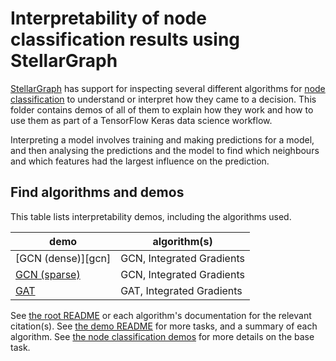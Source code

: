 # Interpretability of node classification results using StellarGraph

[StellarGraph](https://github.com/stellargraph/stellargraph) has support for inspecting several different algorithms for [node classification][nc] to understand or interpret how they came to a decision. This folder contains demos of all of them to explain how they work and how to use them as part of a TensorFlow Keras data science workflow.

Interpreting a model involves training and making predictions for a model, and then analysing the predictions and the model to find which neighbours and which features had the largest influence on the prediction.

## Find algorithms and demos

This table lists interpretability demos, including the algorithms used.

| demo | algorithm(s) |
|---|---|
| [GCN (dense)][gcn] | GCN, Integrated Gradients |
| [GCN (sparse)][gcn-sparse] | GCN, Integrated Gradients |
| [GAT][gat] | GAT, Integrated Gradients |

[gcn-dense]: gcn/node-link-importance-demo-gcn.ipynb
[gcn-sparse]: gcn/node-link-importance-demo-gcn-sparse.ipynb
[gat]: node-link-importance-demo-gat.ipynb

See [the root README](../../README.md) or each algorithm's documentation for the relevant citation(s). See [the demo README](../README.md) for more tasks, and a summary of each algorithm. See [the node classification demos][nc] for more details on the base task.

[nc]: ../node-classification/README.md
